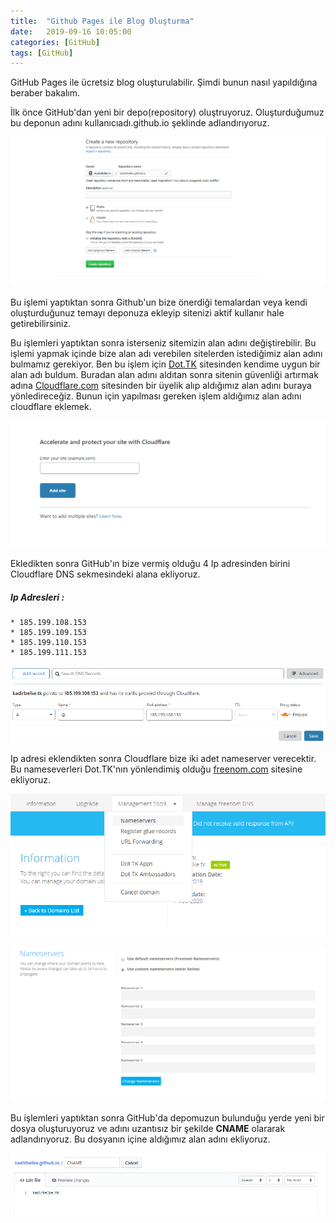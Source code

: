 ```yaml
---
title:  "Github Pages ile Blog Oluşturma"
date:   2019-09-16 10:05:00
categories: [GitHub]
tags: [GitHub]
---
```


GitHub Pages ile ücretsiz blog oluşturulabilir. Şimdi bunun nasıl yapıldığına beraber bakalım.

İlk önce GitHub'dan yeni bir depo(repository) oluştruyoruz. Oluşturduğumuz bu deponun adını kullanıcıadı.github.io şeklinde adlandırıyoruz.

![](/images/blog-olusturma/blog-olusturma-1.png)

Bu işlemi yaptıktan sonra Github'un bize önerdiği temalardan veya kendi oluşturduğunuz temayı deponuza ekleyip sitenizi aktif kullanır hale getirebilirsiniz.

Bu işlemleri yaptıktan sonra isterseniz sitemizin alan adını değiştirebilir. Bu işlemi yapmak içinde bize alan adı verebilen sitelerden istediğimiz alan adını bulmamız gerekiyor. Ben bu işlem için [Dot.TK](http://dot.tk) sitesinden kendime uygun bir alan adı buldum. Buradan alan adını aldıtan sonra  sitenin güvenliği artırmak adına [Cloudflare.com](http://cloudflare.com) sitesinden bir üyelik alıp aldığımız alan adını buraya yönledireceğiz. Bunun için yapılması gereken işlem aldığımız alan adını cloudflare eklemek.

![](/images/blog-olusturma/blog-olusturma-2.png)

Ekledikten sonra  GitHub'ın bize vermiş olduğu 4 Ip adresinden birini Cloudflare DNS sekmesindeki alana ekliyoruz.

##### Ip Adresleri :
	* 185.199.108.153
	* 185.199.109.153
	* 185.199.110.153
	* 185.199.111.153
	
![](/images/blog-olusturma/blog-olusturma-3.png)

Ip adresi eklendikten sonra Cloudflare bize iki adet nameserver verecektir. Bu nameseverleri Dot.TK'nın  yönlendimiş olduğu [freenom.com](http://freenom.com) sitesine ekliyoruz.

![](/images/blog-olusturma/blog-olusturma-4.png)

![](/images/blog-olusturma/blog-olusturma-5.png)

Bu işlemleri yaptıktan sonra GitHub'da depomuzun bulunduğu yerde yeni bir dosya oluşturuyoruz ve adını uzantısız bir şekilde **CNAME** olararak adlandırıyoruz. Bu dosyanın içine aldığımız alan adını ekliyoruz.

![](/images/blog-olusturma/blog-olusturma-6.png)
